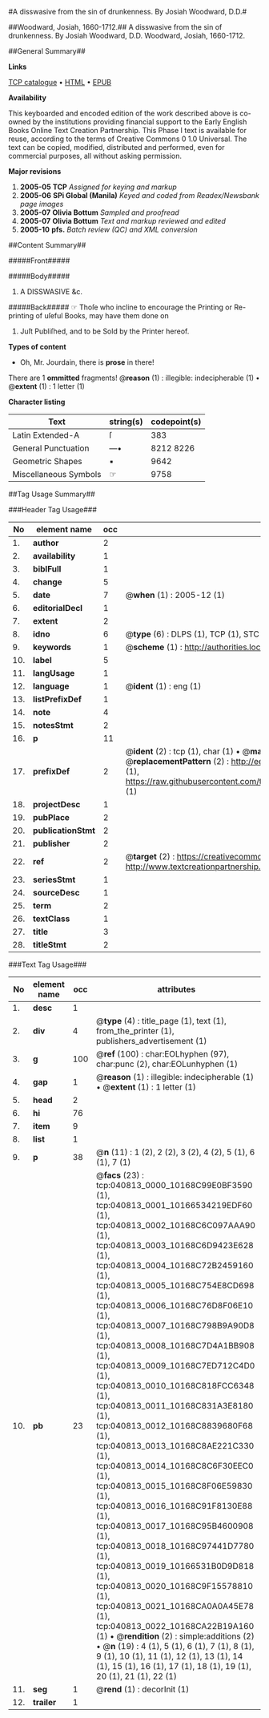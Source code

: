 #A disswasive from the sin of drunkenness. By Josiah Woodward, D.D.#

##Woodward, Josiah, 1660-1712.##
A disswasive from the sin of drunkenness. By Josiah Woodward, D.D.
Woodward, Josiah, 1660-1712.

##General Summary##

**Links**

[TCP catalogue](http://www.ota.ox.ac.uk/tcp/)  • 
[HTML](http://tei.it.ox.ac.uk/tcp/Texts-HTML/free/N30/N30776.html)  • 
[EPUB](http://tei.it.ox.ac.uk/tcp/Texts-EPUB/free/N30/N30776.epub)

**Availability**

This keyboarded and encoded edition of the
	       work described above is co-owned by the institutions
	       providing financial support to the Early English Books
	       Online Text Creation Partnership. This Phase I text is
	       available for reuse, according to the terms of Creative
	       Commons 0 1.0 Universal. The text can be copied,
	       modified, distributed and performed, even for
	       commercial purposes, all without asking permission.

**Major revisions**

1. __2005-05__ __TCP__ *Assigned for keying and markup*
1. __2005-06__ __SPi Global (Manila)__ *Keyed and coded from Readex/Newsbank page images*
1. __2005-07__ __Olivia Bottum__ *Sampled and proofread*
1. __2005-07__ __Olivia Bottum__ *Text and markup reviewed and edited*
1. __2005-10__ __pfs.__ *Batch review (QC) and XML conversion*

##Content Summary##

#####Front#####

#####Body#####

1. A DISSWASIVE &c.

#####Back#####
☞ Thoſe who incline to encourage the Printing or Re-printing of uſeful Books, may have them done on 
1. Juſt Publiſhed, and to be Sold by the Printer hereof.

**Types of content**

  * Oh, Mr. Jourdain, there is **prose** in there!

There are 1 **ommitted** fragments! 
 @__reason__ (1) : illegible: indecipherable (1)  •  @__extent__ (1) : 1 letter (1)

**Character listing**


|Text|string(s)|codepoint(s)|
|---|---|---|
|Latin Extended-A|ſ|383|
|General Punctuation|—•|8212 8226|
|Geometric Shapes|▪|9642|
|Miscellaneous Symbols|☞|9758|

##Tag Usage Summary##

###Header Tag Usage###

|No|element name|occ|attributes|
|---|---|---|---|
|1.|__author__|2||
|2.|__availability__|1||
|3.|__biblFull__|1||
|4.|__change__|5||
|5.|__date__|7| @__when__ (1) : 2005-12 (1)|
|6.|__editorialDecl__|1||
|7.|__extent__|2||
|8.|__idno__|6| @__type__ (6) : DLPS (1), TCP (1), STC (1), NOTIS (1), IMAGE-SET (1), EVANS-CITATION (1)|
|9.|__keywords__|1| @__scheme__ (1) : http://authorities.loc.gov/ (1)|
|10.|__label__|5||
|11.|__langUsage__|1||
|12.|__language__|1| @__ident__ (1) : eng (1)|
|13.|__listPrefixDef__|1||
|14.|__note__|4||
|15.|__notesStmt__|2||
|16.|__p__|11||
|17.|__prefixDef__|2| @__ident__ (2) : tcp (1), char (1)  •  @__matchPattern__ (2) : ([0-9\-]+):([0-9IVX]+) (1), (.+) (1)  •  @__replacementPattern__ (2) : http://eebo.chadwyck.com/downloadtiff?vid=$1&page=$2 (1), https://raw.githubusercontent.com/textcreationpartnership/Texts/master/tcpchars.xml#$1 (1)|
|18.|__projectDesc__|1||
|19.|__pubPlace__|2||
|20.|__publicationStmt__|2||
|21.|__publisher__|2||
|22.|__ref__|2| @__target__ (2) : https://creativecommons.org/publicdomain/zero/1.0/ (1), http://www.textcreationpartnership.org/docs/. (1)|
|23.|__seriesStmt__|1||
|24.|__sourceDesc__|1||
|25.|__term__|2||
|26.|__textClass__|1||
|27.|__title__|3||
|28.|__titleStmt__|2||


###Text Tag Usage###

|No|element name|occ|attributes|
|---|---|---|---|
|1.|__desc__|1||
|2.|__div__|4| @__type__ (4) : title_page (1), text (1), from_the_printer (1), publishers_advertisement (1)|
|3.|__g__|100| @__ref__ (100) : char:EOLhyphen (97), char:punc (2), char:EOLunhyphen (1)|
|4.|__gap__|1| @__reason__ (1) : illegible: indecipherable (1)  •  @__extent__ (1) : 1 letter (1)|
|5.|__head__|2||
|6.|__hi__|76||
|7.|__item__|9||
|8.|__list__|1||
|9.|__p__|38| @__n__ (11) : 1 (2), 2 (2), 3 (2), 4 (2), 5 (1), 6 (1), 7 (1)|
|10.|__pb__|23| @__facs__ (23) : tcp:040813_0000_10168C99E0BF3590 (1), tcp:040813_0001_10166534219EDF60 (1), tcp:040813_0002_10168C6C097AAA90 (1), tcp:040813_0003_10168C6D9423E628 (1), tcp:040813_0004_10168C72B2459160 (1), tcp:040813_0005_10168C754E8CD698 (1), tcp:040813_0006_10168C76D8F06E10 (1), tcp:040813_0007_10168C798B9A90D8 (1), tcp:040813_0008_10168C7D4A1BB908 (1), tcp:040813_0009_10168C7ED712C4D0 (1), tcp:040813_0010_10168C818FCC6348 (1), tcp:040813_0011_10168C831A3E8180 (1), tcp:040813_0012_10168C8839680F68 (1), tcp:040813_0013_10168C8AE221C330 (1), tcp:040813_0014_10168C8C6F30EEC0 (1), tcp:040813_0015_10168C8F06E59830 (1), tcp:040813_0016_10168C91F8130E88 (1), tcp:040813_0017_10168C95B4600908 (1), tcp:040813_0018_10168C97441D7780 (1), tcp:040813_0019_10166531B0D9D818 (1), tcp:040813_0020_10168C9F15578810 (1), tcp:040813_0021_10168CA0A0A45E78 (1), tcp:040813_0022_10168CA22B19A160 (1)  •  @__rendition__ (2) : simple:additions (2)  •  @__n__ (19) : 4 (1), 5 (1), 6 (1), 7 (1), 8 (1), 9 (1), 10 (1), 11 (1), 12 (1), 13 (1), 14 (1), 15 (1), 16 (1), 17 (1), 18 (1), 19 (1), 20 (1), 21 (1), 22 (1)|
|11.|__seg__|1| @__rend__ (1) : decorInit (1)|
|12.|__trailer__|1||
